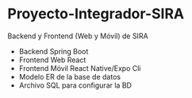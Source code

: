 # Proyecto-Integrador-SIRA
Backend y Frontend (Web y Móvil) de SIRA

- Backend Spring Boot
- Frontend Web React
- Frontend Móvil React Native/Expo Cli
- Modelo ER de la base de datos
- Archivo SQL para configurar la BD
